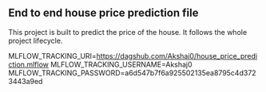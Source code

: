 ## End to end house price prediction file

This project is built to predict the price of the house. 
It follows the whole project lifecycle. 

MLFLOW_TRACKING_URI=https://dagshub.com/Akshaj0/house_price_prediction.mlflow
MLFLOW_TRACKING_USERNAME=Akshaj0
MLFLOW_TRACKING_PASSWORD=a6d547b7f6a925502135ea8795c4d3723443a9ed